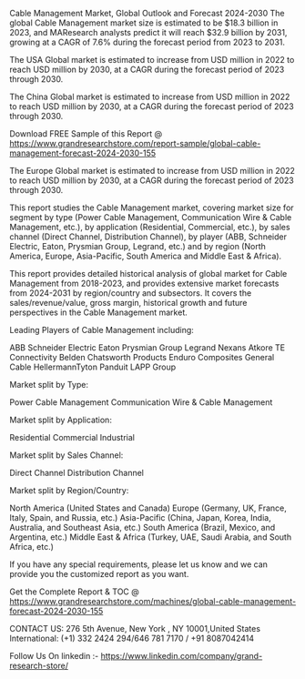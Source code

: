 Cable Management Market, Global Outlook and Forecast 2024-2030
The global Cable Management market size is estimated to be $18.3 billion in 2023, and MAResearch analysts predict it will reach $32.9 billion by 2031, growing at a CAGR of 7.6% during the forecast period from 2023 to 2031.

The USA Global market is estimated to increase from USD million in 2022 to reach USD million by 2030, at a CAGR during the forecast period of 2023 through 2030.

The China Global market is estimated to increase from USD million in 2022 to reach USD million by 2030, at a CAGR during the forecast period of 2023 through 2030.

Download FREE Sample of this Report @ https://www.grandresearchstore.com/report-sample/global-cable-management-forecast-2024-2030-155

The Europe Global market is estimated to increase from USD million in 2022 to reach USD million by 2030, at a CAGR during the forecast period of 2023 through 2030.

This report studies the Cable Management market, covering market size for segment by type (Power Cable Management, Communication Wire & Cable Management, etc.), by application (Residential, Commercial, etc.), by sales channel (Direct Channel, Distribution Channel), by player (ABB, Schneider Electric, Eaton, Prysmian Group, Legrand, etc.) and by region (North America, Europe, Asia-Pacific, South America and Middle East & Africa).

This report provides detailed historical analysis of global market for Cable Management from 2018-2023, and provides extensive market forecasts from 2024-2031 by region/country and subsectors. It covers the sales/revenue/value, gross margin, historical growth and future perspectives in the Cable Management market.

Leading Players of Cable Management including:

ABB
Schneider Electric
Eaton
Prysmian Group
Legrand
Nexans
Atkore
TE Connectivity
Belden
Chatsworth Products
Enduro Composites
General Cable
HellermannTyton
Panduit
LAPP Group

Market split by Type:

Power Cable Management
Communication Wire & Cable Management

Market split by Application:

Residential
Commercial
Industrial

Market split by Sales Channel:

Direct Channel
Distribution Channel

Market split by Region/Country:

North America (United States and Canada)
Europe (Germany, UK, France, Italy, Spain, and Russia, etc.)
Asia-Pacific (China, Japan, Korea, India, Australia, and Southeast Asia, etc.)
South America (Brazil, Mexico, and Argentina, etc.)
Middle East & Africa (Turkey, UAE, Saudi Arabia, and South Africa, etc.)

If you have any special requirements, please let us know and we can provide you the customized report as you want.

Get the Complete Report & TOC @ https://www.grandresearchstore.com/machines/global-cable-management-forecast-2024-2030-155

CONTACT US:
276 5th Avenue, New York , NY 10001,United States
International: (+1) 332 2424 294/646 781 7170 / +91 8087042414

Follow Us On linkedin :- https://www.linkedin.com/company/grand-research-store/

